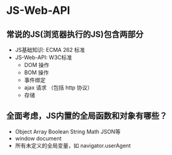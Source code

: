 # JS-Web-API

## 常说的JS(浏览器执行的JS)包含两部分
- JS基础知识: ECMA 262 标准
- JS-Web-API: W3C标准
    - DOM 操作
    - BOM 操作
    - 事件绑定
    - ajax 请求 （包括 http 协议）
    - 存储

## 全面考虑，JS内置的全局函数和对象有哪些？
- Object Array Boolean String Math JSON等
- window document
- 所有未定义的全局变量，如 navigator.userAgent
